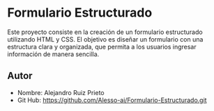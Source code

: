 # Formulario Estructurado

Este proyecto consiste en la creación de un formulario estructurado utilizando HTML y CSS. El objetivo es diseñar un formulario con una estructura clara y organizada, que permita a los usuarios ingresar información de manera sencilla.

## Autor

- Nombre: Alejandro Ruiz Prieto
- Git Hub: https://github.com/Alesso-ai/Formulario-Estructurado.git
